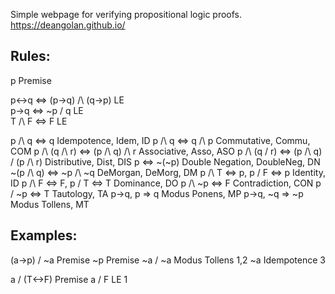 Simple webpage for verifying propositional logic proofs. https://deangolan.github.io/

## Rules:
p Premise

p<->q <=> (p->q) /\ (q->p) LE <br>
p->q <=> ~p \/ q LE <br>
T /\ F <=> F LE <br>

p /\ q <=> q Idempotence, Idem, ID
p /\ q <=> q /\ p Commutative, Commu, COM
p /\ (q /\ r) <=> (p /\ q) /\ r Associative, Asso, ASO
p /\ (q \/ r) <=> (p /\ q) \/ (p /\ r) Distributive, Dist, DIS
p <=> ~(~p) Double Negation, DoubleNeg, DN
~(p /\ q) <=> ~p /\ ~q DeMorgan, DeMorg, DM
p /\ T <=> p, p \/ F <=> p Identity, ID
p /\ F <=> F, p \/ T <=> T Dominance, DO
p /\ ~p <=> F Contradiction, CON
p \/ ~p <=> T Tautology, TA
p->q, p => q Modus Ponens, MP
p->q, ~q => ~p Modus Tollens, MT

## Examples:
(a->p) \/ ~a Premise
~p Premise
~a \/ ~a Modus Tollens 1,2
~a Idempotence 3

a \/ (T<->F) Premise
a \/ F LE 1
